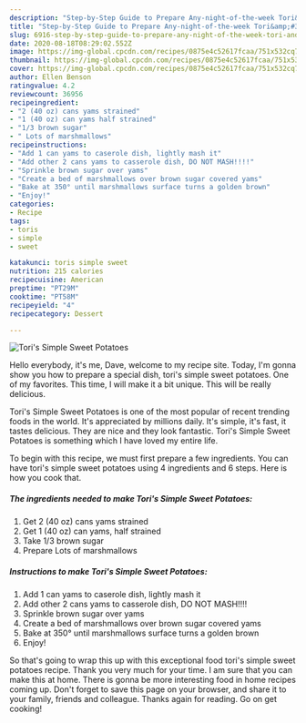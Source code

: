 ```yaml
---
description: "Step-by-Step Guide to Prepare Any-night-of-the-week Tori&amp;#39;s Simple Sweet Potatoes"
title: "Step-by-Step Guide to Prepare Any-night-of-the-week Tori&amp;#39;s Simple Sweet Potatoes"
slug: 6916-step-by-step-guide-to-prepare-any-night-of-the-week-tori-and-39-s-simple-sweet-potatoes
date: 2020-08-18T08:29:02.552Z
image: https://img-global.cpcdn.com/recipes/0875e4c52617fcaa/751x532cq70/toris-simple-sweet-potatoes-recipe-main-photo.jpg
thumbnail: https://img-global.cpcdn.com/recipes/0875e4c52617fcaa/751x532cq70/toris-simple-sweet-potatoes-recipe-main-photo.jpg
cover: https://img-global.cpcdn.com/recipes/0875e4c52617fcaa/751x532cq70/toris-simple-sweet-potatoes-recipe-main-photo.jpg
author: Ellen Benson
ratingvalue: 4.2
reviewcount: 36956
recipeingredient:
- "2 (40 oz) cans yams strained"
- "1 (40 oz) can yams half strained"
- "1/3 brown sugar"
- " Lots of marshmallows"
recipeinstructions:
- "Add 1 can yams to caserole dish, lightly mash it"
- "Add other 2 cans yams to casserole dish, DO NOT MASH!!!!"
- "Sprinkle brown sugar over yams"
- "Create a bed of marshmallows over brown sugar covered yams"
- "Bake at 350° until marshmallows surface turns a golden brown"
- "Enjoy!"
categories:
- Recipe
tags:
- toris
- simple
- sweet

katakunci: toris simple sweet 
nutrition: 215 calories
recipecuisine: American
preptime: "PT29M"
cooktime: "PT58M"
recipeyield: "4"
recipecategory: Dessert

---
```



![Tori&#39;s Simple Sweet Potatoes](https://img-global.cpcdn.com/recipes/0875e4c52617fcaa/751x532cq70/toris-simple-sweet-potatoes-recipe-main-photo.jpg)

Hello everybody, it's me, Dave, welcome to my recipe site. Today, I'm gonna show you how to prepare a special dish, tori&#39;s simple sweet potatoes. One of my favorites. This time, I will make it a bit unique. This will be really delicious.

Tori&#39;s Simple Sweet Potatoes is one of the most popular of recent trending foods in the world. It's appreciated by millions daily. It's simple, it's fast, it tastes delicious. They are nice and they look fantastic. Tori&#39;s Simple Sweet Potatoes is something which I have loved my entire life.




To begin with this recipe, we must first prepare a few ingredients. You can have tori&#39;s simple sweet potatoes using 4 ingredients and 6 steps. Here is how you cook that.

<!--inarticleads1-->

##### The ingredients needed to make Tori&#39;s Simple Sweet Potatoes:

1. Get 2 (40 oz) cans yams strained
1. Get 1 (40 oz) can yams, half strained
1. Take 1/3 brown sugar
1. Prepare  Lots of marshmallows




<!--inarticleads2-->

##### Instructions to make Tori&#39;s Simple Sweet Potatoes:

1. Add 1 can yams to caserole dish, lightly mash it
1. Add other 2 cans yams to casserole dish, DO NOT MASH!!!!
1. Sprinkle brown sugar over yams
1. Create a bed of marshmallows over brown sugar covered yams
1. Bake at 350° until marshmallows surface turns a golden brown
1. Enjoy!




So that's going to wrap this up with this exceptional food tori&#39;s simple sweet potatoes recipe. Thank you very much for your time. I am sure that you can make this at home. There is gonna be more interesting food in home recipes coming up. Don't forget to save this page on your browser, and share it to your family, friends and colleague. Thanks again for reading. Go on get cooking!

